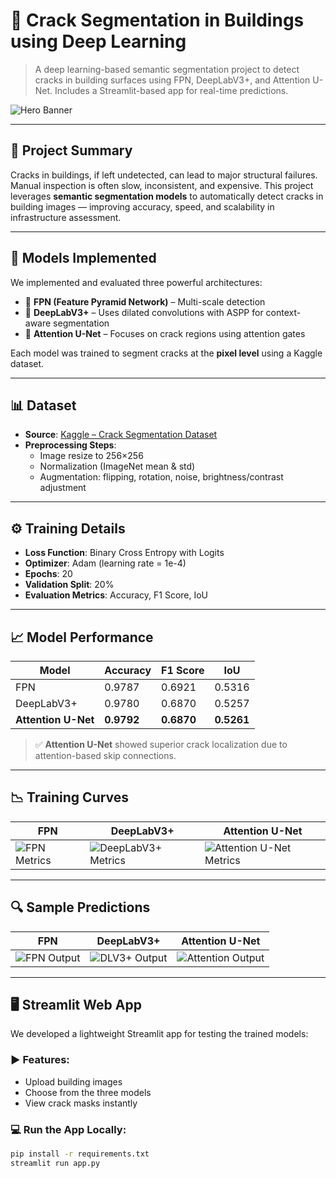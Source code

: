 # 🧱 Crack Segmentation in Buildings using Deep Learning

> A deep learning-based semantic segmentation project to detect cracks in building surfaces using FPN, DeepLabV3+, and Attention U-Net. Includes a Streamlit-based app for real-time predictions.

![Hero Banner](images/attention_unet_prediction.png)

---

## 🚀 Project Summary

Cracks in buildings, if left undetected, can lead to major structural failures. Manual inspection is often slow, inconsistent, and expensive. This project leverages **semantic segmentation models** to automatically detect cracks in building images — improving accuracy, speed, and scalability in infrastructure assessment.

---

## 🧠 Models Implemented

We implemented and evaluated three powerful architectures:

- 🔹 **FPN (Feature Pyramid Network)** – Multi-scale detection
- 🔹 **DeepLabV3+** – Uses dilated convolutions with ASPP for context-aware segmentation
- 🔹 **Attention U-Net** – Focuses on crack regions using attention gates

Each model was trained to segment cracks at the **pixel level** using a Kaggle dataset.

---

## 📊 Dataset

- **Source**: [Kaggle – Crack Segmentation Dataset](https://www.kaggle.com/datasets/lakshaymiddha/crack-segmentation-dataset)
- **Preprocessing Steps**:
  - Image resize to 256×256
  - Normalization (ImageNet mean & std)
  - Augmentation: flipping, rotation, noise, brightness/contrast adjustment

---

## ⚙️ Training Details

- **Loss Function**: Binary Cross Entropy with Logits
- **Optimizer**: Adam (learning rate = 1e-4)
- **Epochs**: 20
- **Validation Split**: 20%
- **Evaluation Metrics**: Accuracy, F1 Score, IoU

---

## 📈 Model Performance

| Model           | Accuracy | F1 Score | IoU    |
|----------------|----------|----------|--------|
| FPN            | 0.9787   | 0.6921   | 0.5316 |
| DeepLabV3+     | 0.9780   | 0.6870   | 0.5257 |
| **Attention U-Net** | **0.9792**   | **0.6870**   | **0.5261** |

> ✅ **Attention U-Net** showed superior crack localization due to attention-based skip connections.

---

## 📉 Training Curves

| FPN | DeepLabV3+ | Attention U-Net |
|-----|------------|-----------------|
| ![FPN Metrics](images/fpn_metrics.png) | ![DeepLabV3+ Metrics](images/deeplabv3_metrics.png) | ![Attention U-Net Metrics](images/attention_unet_metrics.png) |

---

## 🔍 Sample Predictions

| FPN | DeepLabV3+ | Attention U-Net |
|-----|------------|-----------------|
| ![FPN Output](images/fpn_prediction.png) | ![DLV3+ Output](images/deeplabv3_prediction.png) | ![Attention Output](images/attention_unet_prediction.png) |

---

## 🖥️ Streamlit Web App

We developed a lightweight Streamlit app for testing the trained models:

### ▶ Features:
- Upload building images
- Choose from the three models
- View crack masks instantly

### 💻 Run the App Locally:

```bash
pip install -r requirements.txt
streamlit run app.py
